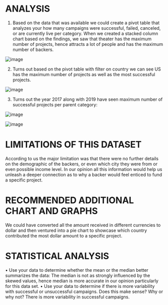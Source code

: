# ANALYSIS

1. Based on the data that was available we could create a pivot table that analyzes your how many campaigns were successful, failed, canceled, or are currently live per category. When we created a stacked column chart based on the findings, we saw that theater has the maximum number of projects, hence attracts a lot of people and has the maximum number of backers.

![image](https://user-images.githubusercontent.com/112669805/224051649-6a69f399-3b96-4adf-b5a7-cd7f637e163b.png)

2. Turns out based on the pivot table with filter on country we can see US has the maximum number of projects as well as the most successful projects.

![image](https://user-images.githubusercontent.com/112669805/224052125-8ba6f5f1-8dd9-4b9b-a13b-2d35aabbf306.png)

3. Turns out the year 2017 along with 2019 have seen maximum number of successful projects per parent category:

![image](https://user-images.githubusercontent.com/112669805/224052349-e07f0007-b13c-493a-81db-75608b28fa33.png)

![image](https://user-images.githubusercontent.com/112669805/224052517-0b971c4d-a381-4123-ae39-33899dfef6a2.png)

# LIMITATIONS OF THIS DATASET

According to us the major limitation was that there were no further details on the demographic of the backers, or even which city they were from or even possible income level. In our opinion all this information would help us unleash a deeper connection as to why a backer would feel enticed to fund a specific project.


# RECOMMENDED ADDITIONAL CHART AND GRAPHS

We could have converted all the amount received in different currencies to dollar and then ventured into a pie chart to showcase which country contributed the most dollar amount to a specific project.


# STATISTICAL ANALYSIS

• Use your data to determine whether the mean or the median better summarizes the data:
The median is not as strongly influenced by the skewed values, hence median is more accurate in our opinion particularly for this data set.
• Use your data to determine if there is more variability with successful or unsuccessful campaigns. Does this make sense? Why or why not?
There is more variability in successful campaigns.
